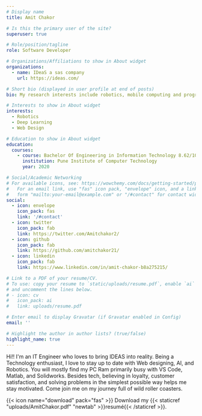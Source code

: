 ```yaml
---
# Display name
title: Amit Chakor

# Is this the primary user of the site?
superuser: true

# Role/position/tagline
role: Software Developer

# Organizations/Affiliations to show in About widget
organizations:
  - name: IDeaS a sas company
    url: https://ideas.com/

# Short bio (displayed in user profile at end of posts)
bio: My research interests include robotics, mobile computing and programmable matter.

# Interests to show in About widget
interests:
  - Robotics
  - Deep Learning
  - Web Design

# Education to show in About widget
education:
  courses:
    - course: Bachelor Of Engineering in Information Technology 8.62/10
      institution: Pune Institute of Computer Technology
      year: 2020

# Social/Academic Networking
# For available icons, see: https://wowchemy.com/docs/getting-started/page-builder/#icons
#   For an email link, use "fas" icon pack, "envelope" icon, and a link in the
#   form "mailto:your-email@example.com" or "/#contact" for contact widget.
social:
  - icon: envelope
    icon_pack: fas
    link: '/#contact'
  - icon: twitter
    icon_pack: fab
    link: https://twitter.com/Amitchakor2/
  - icon: github
    icon_pack: fab
    link: https://github.com/amitchakor21/
  - icon: linkedin
    icon_pack: fab
    link: https://www.linkedin.com/in/amit-chakor-b8a275215/

# Link to a PDF of your resume/CV.
# To use: copy your resume to `static/uploads/resume.pdf`, enable `ai` icons in `params.toml`,
# and uncomment the lines below.
# - icon: cv
#   icon_pack: ai
#   link: uploads/resume.pdf

# Enter email to display Gravatar (if Gravatar enabled in Config)
email: ''

# Highlight the author in author lists? (true/false)
highlight_name: true
--- 
```


Hi!! I'm an IT Engineer who loves to bring IDEAS into reality. Being a Technology enthusiast, I love to stay up to date with Web designing, AI, and Robotics. You will mostly find my PC Ram primarily busy with VS Code, Matlab, and Solidworks. Besides tech, believing in loyalty, customer satisfaction, and solving problems in the simplest possible way helps me stay motivated. Come join me on my journey full of wild roller coasters.

{{< icon name="download" pack="fas" >}} Download my {{< staticref "uploads/AmitChakor.pdf" "newtab" >}}resumé{{< /staticref >}}.
